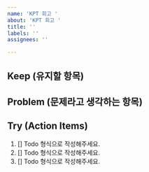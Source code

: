 ```yaml
---
name: 'KPT 회고 '
about: 'KPT 회고 '
title: ''
labels: ''
assignees: ''

---
```


## Keep (유지할 항목)
## Problem (문제라고 생각하는 항목)
## Try (Action Items)
1. [] Todo 형식으로 작성해주세요.
2. [] Todo 형식으로 작성해주세요.
3. [] Todo 형식으로 작성해주세요.
